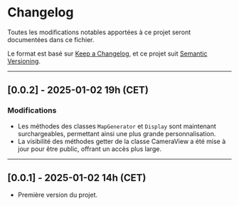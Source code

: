 # Changelog

Toutes les modifications notables apportées à ce projet seront documentées dans ce fichier.

Le format est basé sur [Keep a Changelog](https://keepachangelog.com/), et ce projet suit [Semantic Versioning](https://semver.org/).

---

## [0.0.2] - 2025-01-02 19h (CET)

### Modifications
- Les méthodes des classes `MapGenerator` et `Display` sont maintenant surchargeables, permettant ainsi une plus grande personnalisation.
- La visibilité des méthodes getter de la classe CameraView a été mise à jour pour être public, offrant un accès plus large.

---

## [0.0.1] - 2025-01-02 14h (CET)
- Première version du projet.
